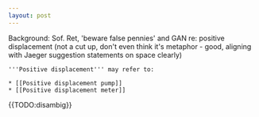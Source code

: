 ```yaml
---
layout: post
---
```

Background: Sof. Ret, 'beware false pennies' and GAN re: positive displacement  (not a cut up, don't even think it's metaphor - good, aligning with Jaeger suggestion statements on space clearly)

```
'''Positive displacement''' may refer to:

* [[Positive displacement pump]]
* [[Positive displacement meter]]
```

{{TODO:disambig}}